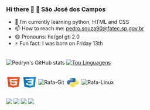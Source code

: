 ### Hi there 👋 📍 São José dos Campos

- 🌱 I’m currently learning python, HTML and CSS
- 📫 How to reach me: pedro.souza90@fatec.sp.gov.br
- 😄 Pronouns: he/gol gti 2.0
- ⚡ Fun fact: I was born on Friday 13th

##

![Pedryn's GitHub stats](https://github-readme-stats.vercel.app/api?username=Pedryn&show_icons=true&theme=dark)
[![Top Linguagens](https://github-readme-stats.vercel.app/api/top-langs/?username=Pedryn&theme=merko&layout=compact)](https://github.com/Pedryn/github-readme-stats)

<div style="display: inline_block"><br>
  <img align="center" alt="Rafa-HTML" height="30" width="40" src="https://raw.githubusercontent.com/devicons/devicon/master/icons/html5/html5-original.svg">
  <img align="center" alt="Rafa-CSS" height="30" width="40" src="https://raw.githubusercontent.com/devicons/devicon/master/icons/css3/css3-original.svg">
  <img align="center" alt="Rafa-Git" height="30" width="40" src="https://cdn.jsdelivr.net/gh/devicons/devicon/icons/git/git-original.svg" />
  <img align="center" alt="Rafa-Python" height="30" width="40" src="https://raw.githubusercontent.com/devicons/devicon/master/icons/python/python-original.svg">
  <img align="center" alt="Rafa-Linux" height="30" width="40" src="https://cdn.jsdelivr.net/gh/devicons/devicon/icons/linux/linux-original.svg" />

</div>

##

<div> 
  <a href="https://instagram.com/_souza_pedroh" target="_blank"><img src="https://img.shields.io/badge/-Instagram-%23E4405F?style=for-the-badge&logo=instagram&logoColor=white" target="_blank"></a>
 <a href="https://discord.gg/BfWzaUaaab" target="_blank"><img src="https://img.shields.io/badge/Discord-7289DA?style=for-the-badge&logo=discord&logoColor=white" target="_blank"></a> 
  <a href = "mailto:pedro.souza90@fatec.sp.gov.br"><img src="https://img.shields.io/badge/-Gmail-%23333?style=for-the-badge&logo=gmail&logoColor=white" target="_blank"></a>
  <a href="https://www.linkedin.com/in/pedro-henrique-de-souza-128484214/" target="_blank"><img src="https://img.shields.io/badge/-LinkedIn-%230077B5?style=for-the-badge&logo=linkedin&logoColor=white" target="_blank"></a> 
</div>

